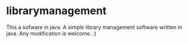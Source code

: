 librarymanagement
=================

This a sofware in java. A simple library management software written in java.
Any modification is welcome. :)